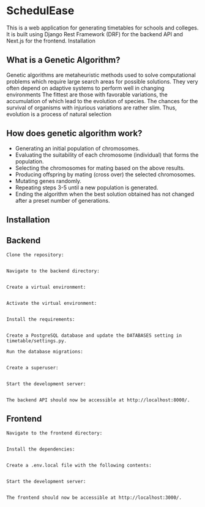 # SchedulEase

This is a web application for generating timetables for schools and colleges. It is built using Django Rest Framework (DRF) for the backend API and Next.js for the frontend.
Installation

## What is a Genetic Algorithm?

Genetic algorithms are metaheuristic methods used to solve computational problems which require large search areas for possible solutions. They very often depend on adaptive systems to perform well in changing environments
The fittest are those with favorable variations, the accumulation of which lead to the evolution of species. The chances for the survival of organisms with injurious variations are rather slim. Thus, evolution is a process of natural selection

## How does genetic algorithm work?

- Generating an initial population of chromosomes.
- Evaluating the suitability of each chromosome (individual) that forms the population.
- Selecting the chromosomes for mating based on the above results.
- Producing offspring by mating (cross over) the selected chromosomes.
- Mutating genes randomly.
- Repeating steps 3-5 until a new population is generated.
- Ending the algorithm when the best solution obtained has not changed after a preset number of generations.

## Installation

## Backend

    Clone the repository:

```git clone https://github.com/your-username/technix-hack.git

```

    Navigate to the backend directory:

```cd technix-hack/server

```

    Create a virtual environment:

```python -m venv env

```

    Activate the virtual environment:

```source env/bin/activate

```

    Install the requirements:

```pip install -r requirements.txt

```

    Create a PostgreSQL database and update the DATABASES setting in timetable/settings.py.

    Run the database migrations:

```python manage.py migrate

```

    Create a superuser:

```python manage.py createsuperuser

```

    Start the development server:

```python manage.py runserver

```

    The backend API should now be accessible at http://localhost:8000/.

## Frontend

    Navigate to the frontend directory:

```cd ../client

```

    Install the dependencies:

```npm install

```

    Create a .env.local file with the following contents:

```NEXT_PUBLIC_API_URL=http://localhost:8000/api/

```

    Start the development server:

```npm run dev

```

    The frontend should now be accessible at http://localhost:3000/.
